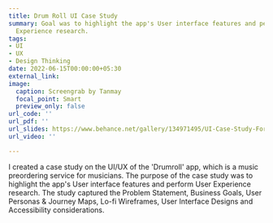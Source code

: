 ```yaml
---
title: Drum Roll UI Case Study
summary: Goal was to highlight the app's User interface features and perform User
  Experience research.
tags:
- UI
- UX
- Design Thinking
date: 2022-06-15T00:00:00+05:30
external_link: 
image:
  caption: Screengrab by Tanmay
  focal_point: Smart
  preview_only: false
url_code: ''
url_pdf: ''
url_slides: https://www.behance.net/gallery/134971495/UI-Case-Study-For-Drumroll
url_video: ''

---
```

I created a case study on the UI/UX of the 'Drumroll' app, which is a music preordering service for musicians. The purpose of the case study was to highlight the app's User interface features and perform User Experience research. The study captured the Problem Statement, Business Goals, User Personas & Journey Maps, Lo-fi Wireframes, User Interface Designs and Accessibility considerations.